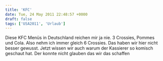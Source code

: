```yaml
---
title: 'KFC'
date: Tue, 24 May 2011 22:48:57 +0000
draft: false
tags: ['USA2011', 'Urlaub']
---
```


Diese KFC Menüs in Deutschland reichen mir ja nie. 3 Crossies, Pommes und Cola. Also nehm ich immer gleich 6 Crossies. Das haben wir hier nicht besser gewusst. Jetzt wissen wir auch warum der Kassierer so komisch geschaut hat. Der konnte nicht glauben das wir das schaffen